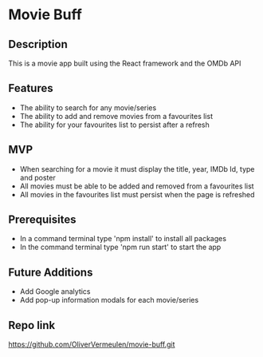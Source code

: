# Movie Buff

## Description

This is a movie app built using the React framework and the OMDb API

## Features

- The ability to search for any movie/series
- The ability to add and remove movies from a favourites list
- The ability for your favourites list to persist after a refresh

## MVP

- When searching for a movie it must display the title, year, IMDb Id, type and poster
- All movies must be able to be added and removed from a favourites list
- All movies in the favourites list must persist when the page is refreshed

## Prerequisites

- In a command terminal type 'npm install' to install all packages
- In the command terminal type 'npm run start' to start the app

## Future Additions

- Add Google analytics
- Add pop-up information modals for each movie/series

## Repo link

https://github.com/OliverVermeulen/movie-buff.git
